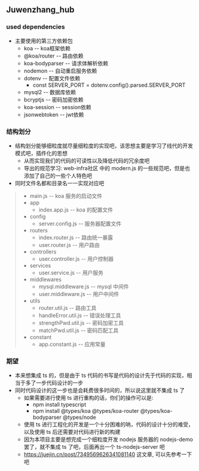 ## Juwenzhang_hub
### used dependencies
* 主要使用的第三方依赖包
  * koa  -- koa框架依赖
  * @koa/router  -- 路由依赖
  * koa-bodyparser  -- 请求体解析依赖
  * nodemon -- 自动重启服务依赖
  * dotenv -- 配置文件依赖
    * const SERVER_PORT = dotenv.config().parsed.SERVER_PORT
  * mysql2 -- 数据库依赖
  * bcryptjs -- 密码加密依赖
  * koa-session -- session依赖
  * jsonwebtoken -- jwt依赖

### 结构划分
* 结构划分能够细粒度就尽量细粒度的实现吧，该思想主要是学习了线代的开发模式吧，插件化的思想
  * 从而实现我们的代码的可读性以及降低代码的冗余度吧
  * 导出的规范学习: web-infra社区 中的 modern.js 的一些规范吧，但是也添加了自己的一些个人特色吧
* 同时文件名都和目录名一一实现对应吧
> * main.js -- koa 服务的启动文件
> * app
>   * index.app.js -- koa 的配置文件
> * config
>   * server.config.js -- 服务器配置文件
> * routers
>   * index.router.js -- 路由统一暴露
>   * user.router.js -- 用户路由
> * controllers
>   * user.controller.js -- 用户控制器
> * services
>   * user.service.js -- 用户服务
> * middlewares
>   * mysql.middleware.js -- mysql 中间件
>   * user.middleware.js -- 用户中间件
> * utils
>   * router.util.js -- 路由工具
>   * handleError.util.js -- 错误处理工具
>   * strengthPwd.util.js -- 密码加密工具
>   * matchPwd.util.js -- 密码匹配工具
> * constant
>   * app.constant.js -- 应用常量

### 期望
* 本来想集成 ts 的，但是由于 ts 代码的书写是代码的设计先于代码的实现，相当于多了一步代码设计的一步
* 同时代码设计的这一步也是会耗费很多时间的，所以说这里就不集成 ts 了
  * 如果需要进行使用 ts 进行重构的话，你们的操作可以是:
    * npm install typescript
    * npm install @types/koa @types/koa-router @types/koa-bodyparser @types/node
  * 使用 ts 进行工程化的开发是一个十分困难的呐，代码的设计十分的难受，以及使用 ts 后还需要对代码进行新的构建
  * 因为本项目主要是想完成一个细粒度开发 nodejs 服务器的 nodejs-demo 罢了，就不集成 ts 了吧，后面再出一个 ts-nodejs-server 吧
  * https://juejin.cn/post/7349569626341081140 这文章, 可以先参考一下吧